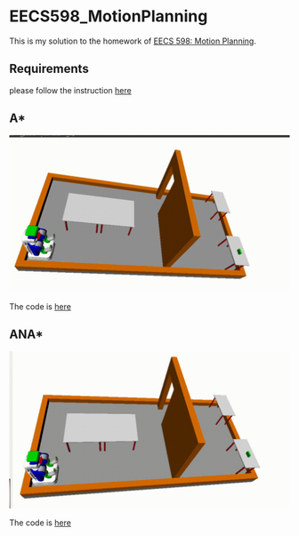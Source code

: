 # EECS598_MotionPlanning
This is my solution to the homework of [EECS 598: Motion Planning](https://web.eecs.umich.edu/~dmitryb/courses/winter2019motionplanning/index.html).

## Requirements
please follow the instruction [here](https://github.com/jerlomy4ever/EECS498_IntroductionToAlgorithmRobotics/blob/main/EECS%20498_%20OpenRAVE%20Setup%20Guide%20.pdf)

## A*
![GIF](https://github.com/jerlomy4ever/EECS598_MotionPlanning/blob/main/hw02/my_solution/01/astar.gif)

The code is [here](https://github.com/jerlomy4ever/EECS598_MotionPlanning/blob/main/hw02/my_solution/01/astar.py)

## ANA*
![GIF](https://github.com/jerlomy4ever/EECS598_MotionPlanning/blob/main/hw02/my_solution/02/anastar.gif)

The code is [here](https://github.com/jerlomy4ever/EECS598_MotionPlanning/blob/main/hw02/my_solution/02/anastar.py)
